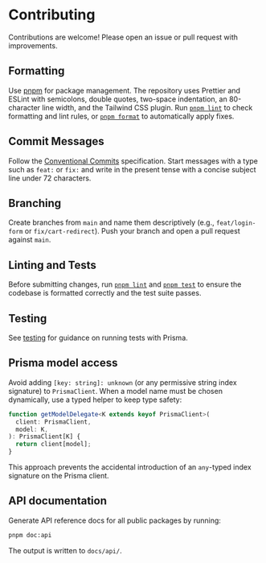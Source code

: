 # Contributing

Contributions are welcome! Please open an issue or pull request with improvements.

## Formatting

Use [pnpm](https://pnpm.io) for package management. The repository uses Prettier and ESLint with semicolons, double quotes, two-space indentation, an 80-character line width, and the Tailwind CSS plugin. Run [`pnpm lint`](../package.json#L24) to check formatting and lint rules, or [`pnpm format`](../package.json#L37) to automatically apply fixes.

## Commit Messages

Follow the [Conventional Commits](https://www.conventionalcommits.org/) specification. Start messages with a type such as `feat:` or `fix:` and write in the present tense with a concise subject line under 72 characters.

## Branching

Create branches from `main` and name them descriptively (e.g., `feat/login-form` or `fix/cart-redirect`). Push your branch and open a pull request against `main`.

## Linting and Tests

Before submitting changes, run [`pnpm lint`](../package.json#L24) and [`pnpm test`](../package.json#L28) to ensure the codebase is formatted correctly and the test suite passes.

## Testing

See [testing](./testing.md) for guidance on running tests with Prisma.

## Prisma model access

Avoid adding `[key: string]: unknown` (or any permissive string index
signature) to `PrismaClient`. When a model name must be chosen dynamically,
use a typed helper to keep type safety:

```ts
function getModelDelegate<K extends keyof PrismaClient>(
  client: PrismaClient,
  model: K,
): PrismaClient[K] {
  return client[model];
}
```

This approach prevents the accidental introduction of an `any`-typed index
signature on the Prisma client.

## API documentation

Generate API reference docs for all public packages by running:

```bash
pnpm doc:api
```

The output is written to `docs/api/`.

